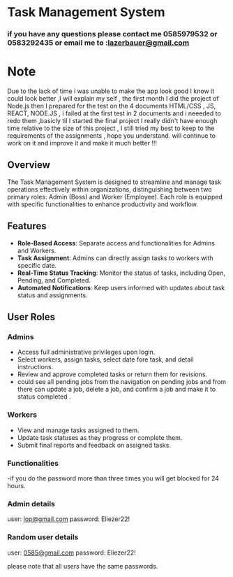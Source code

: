 # Task Management System

### if you have any questions please contact me 0585979532 or 0583292435 or email me to :lazerbauer@gmail.com

# Note

Due to the lack of time i was unable to make the app look good I know it could look better ,I will explain my self , the first month I did the project of Node.js then I prepared for the test on the 4 documents HTML/CSS , JS, REACT, NODE.JS , i failed at the first test in 2 documents and i neeeded to redo them ,basicly til I started the final project I really didn't have enough time relative to the size of this project , I still tried my best to keep to the requirements of the assignments , hope you understand.
will continue to work on it and improve it and make it much better !!!

## Overview

The Task Management System is designed to streamline and manage task operations effectively within organizations, distinguishing between two primary roles: Admin (Boss) and Worker (Employee). Each role is equipped with specific functionalities to enhance productivity and workflow.

## Features

- **Role-Based Access**: Separate access and functionalities for Admins and Workers.
- **Task Assignment**: Admins can directly assign tasks to workers with specific date.
- **Real-Time Status Tracking**: Monitor the status of tasks, including Open, Pending, and Completed.
- **Automated Notifications**: Keep users informed with updates about task status and assignments.

## User Roles

### Admins

- Access full administrative privileges upon login.
- Select workers, assign tasks, select date fore task, and detail instructions.
- Review and approve completed tasks or return them for revisions.
- could see all pending jobs from the navigation on pending jobs and from there can update a job, delete a job, and confirm a job and make it to status completed .

### Workers

- View and manage tasks assigned to them.
- Update task statuses as they progress or complete them.
- Submit final reports and feedback on assigned tasks.

### Functionalities

-if you do the password more than three times you will get blocked for 24 hours.

### Admin details

user: lop@gmail.com
password: Eliezer22!

### Random user details

user: 0585@gmail.com
password: Eliezer22!

please note that all users have the same passwords.
